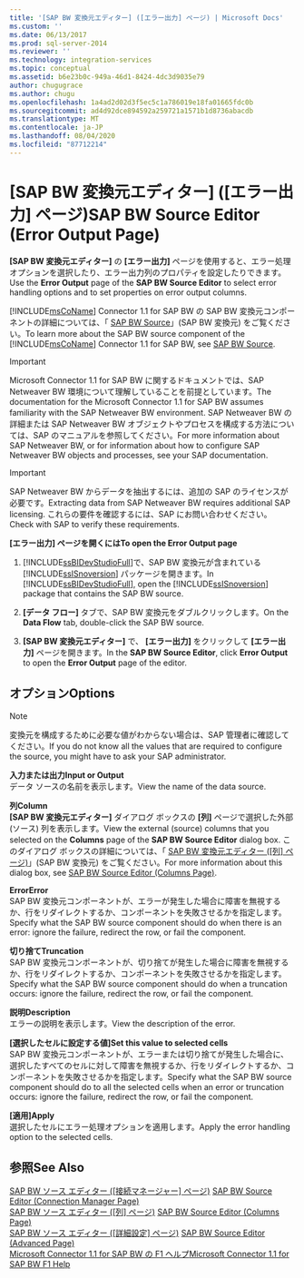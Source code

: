 ```yaml
---
title: '[SAP BW 変換元エディター] ([エラー出力] ページ) | Microsoft Docs'
ms.custom: ''
ms.date: 06/13/2017
ms.prod: sql-server-2014
ms.reviewer: ''
ms.technology: integration-services
ms.topic: conceptual
ms.assetid: b6e23b0c-949a-46d1-8424-4dc3d9035e79
author: chugugrace
ms.author: chugu
ms.openlocfilehash: 1a4ad2d02d3f5ec5c1a786019e18fa01665fdc0b
ms.sourcegitcommit: ad4d92dce894592a259721a1571b1d8736abacdb
ms.translationtype: MT
ms.contentlocale: ja-JP
ms.lasthandoff: 08/04/2020
ms.locfileid: "87712214"
---
```

# <a name="sap-bw-source-editor-error-output-page"></a><span data-ttu-id="fa96d-102">[SAP BW 変換元エディター] ([エラー出力] ページ)</span><span class="sxs-lookup"><span data-stu-id="fa96d-102">SAP BW Source Editor (Error Output Page)</span></span>
  <span data-ttu-id="fa96d-103">**[SAP BW 変換元エディター]** の **[エラー出力]** ページを使用すると、エラー処理オプションを選択したり、エラー出力列のプロパティを設定したりできます。</span><span class="sxs-lookup"><span data-stu-id="fa96d-103">Use the **Error Output** page of the **SAP BW Source Editor** to select error handling options and to set properties on error output columns.</span></span>  
  
 <span data-ttu-id="fa96d-104">[!INCLUDE[msCoName](../../includes/msconame-md.md)] Connector 1.1 for SAP BW の SAP BW 変換元コンポーネントの詳細については、「 [SAP BW Source](sap-bw-source.md)」(SAP BW 変換元) をご覧ください。</span><span class="sxs-lookup"><span data-stu-id="fa96d-104">To learn more about the SAP BW source component of the [!INCLUDE[msCoName](../../includes/msconame-md.md)] Connector 1.1 for SAP BW, see [SAP BW Source](sap-bw-source.md).</span></span>  
  
> [!IMPORTANT]  
>  <span data-ttu-id="fa96d-105">Microsoft Connector 1.1 for SAP BW に関するドキュメントでは、SAP Netweaver BW 環境について理解していることを前提としています。</span><span class="sxs-lookup"><span data-stu-id="fa96d-105">The documentation for the Microsoft Connector 1.1 for SAP BW assumes familiarity with the SAP Netweaver BW environment.</span></span> <span data-ttu-id="fa96d-106">SAP Netweaver BW の詳細または SAP Netweaver BW オブジェクトやプロセスを構成する方法については、SAP のマニュアルを参照してください。</span><span class="sxs-lookup"><span data-stu-id="fa96d-106">For more information about SAP Netweaver BW, or for information about how to configure SAP Netweaver BW objects and processes, see your SAP documentation.</span></span>  
  
> [!IMPORTANT]  
>  <span data-ttu-id="fa96d-107">SAP Netweaver BW からデータを抽出するには、追加の SAP のライセンスが必要です。</span><span class="sxs-lookup"><span data-stu-id="fa96d-107">Extracting data from SAP Netweaver BW requires additional SAP licensing.</span></span> <span data-ttu-id="fa96d-108">これらの要件を確認するには、SAP にお問い合わせください。</span><span class="sxs-lookup"><span data-stu-id="fa96d-108">Check with SAP to verify these requirements.</span></span>  
  
 <span data-ttu-id="fa96d-109">**[エラー出力] ページを開くには**</span><span class="sxs-lookup"><span data-stu-id="fa96d-109">**To open the Error Output page**</span></span>  
  
1.  <span data-ttu-id="fa96d-110">[!INCLUDE[ssBIDevStudioFull](../../includes/ssbidevstudiofull-md.md)]で、SAP BW 変換元が含まれている [!INCLUDE[ssISnoversion](../../includes/ssisnoversion-md.md)] パッケージを開きます。</span><span class="sxs-lookup"><span data-stu-id="fa96d-110">In [!INCLUDE[ssBIDevStudioFull](../../includes/ssbidevstudiofull-md.md)], open the [!INCLUDE[ssISnoversion](../../includes/ssisnoversion-md.md)] package that contains the SAP BW source.</span></span>  
  
2.  <span data-ttu-id="fa96d-111">**[データ フロー]** タブで、SAP BW 変換元をダブルクリックします。</span><span class="sxs-lookup"><span data-stu-id="fa96d-111">On the **Data Flow** tab, double-click the SAP BW source.</span></span>  
  
3.  <span data-ttu-id="fa96d-112">**[SAP BW 変換元エディター]** で、 **[エラー出力]** をクリックして **[エラー出力]** ページを開きます。</span><span class="sxs-lookup"><span data-stu-id="fa96d-112">In the **SAP BW Source Editor**, click **Error Output** to open the **Error Output** page of the editor.</span></span>  
  
## <a name="options"></a><span data-ttu-id="fa96d-113">オプション</span><span class="sxs-lookup"><span data-stu-id="fa96d-113">Options</span></span>  
  
> [!NOTE]  
>  <span data-ttu-id="fa96d-114">変換元を構成するために必要な値がわからない場合は、SAP 管理者に確認してください。</span><span class="sxs-lookup"><span data-stu-id="fa96d-114">If you do not know all the values that are required to configure the source, you might have to ask your SAP administrator.</span></span>  
  
 <span data-ttu-id="fa96d-115">**入力または出力**</span><span class="sxs-lookup"><span data-stu-id="fa96d-115">**Input or Output**</span></span>  
 <span data-ttu-id="fa96d-116">データ ソースの名前を表示します。</span><span class="sxs-lookup"><span data-stu-id="fa96d-116">View the name of the data source.</span></span>  
  
 <span data-ttu-id="fa96d-117">**列**</span><span class="sxs-lookup"><span data-stu-id="fa96d-117">**Column**</span></span>  
 <span data-ttu-id="fa96d-118">**[SAP BW 変換元エディター]** ダイアログ ボックスの **[列]** ページで選択した外部 (ソース) 列を表示します。</span><span class="sxs-lookup"><span data-stu-id="fa96d-118">View the external (source) columns that you selected on the **Columns** page of the **SAP BW Source Editor** dialog box.</span></span> <span data-ttu-id="fa96d-119">このダイアログ ボックスの詳細については、「 [SAP BW 変換元エディター &#40;[列] ページ&#41;](sap-bw-source-editor-columns-page.md)」(SAP BW 変換元) をご覧ください。</span><span class="sxs-lookup"><span data-stu-id="fa96d-119">For more information about this dialog box, see [SAP BW Source Editor &#40;Columns Page&#41;](sap-bw-source-editor-columns-page.md).</span></span>  
  
 <span data-ttu-id="fa96d-120">**Error**</span><span class="sxs-lookup"><span data-stu-id="fa96d-120">**Error**</span></span>  
 <span data-ttu-id="fa96d-121">SAP BW 変換元コンポーネントが、エラーが発生した場合に障害を無視するか、行をリダイレクトするか、コンポーネントを失敗させるかを指定します。</span><span class="sxs-lookup"><span data-stu-id="fa96d-121">Specify what the SAP BW source component should do when there is an error: ignore the failure, redirect the row, or fail the component.</span></span>  
  
 <span data-ttu-id="fa96d-122">**切り捨て**</span><span class="sxs-lookup"><span data-stu-id="fa96d-122">**Truncation**</span></span>  
 <span data-ttu-id="fa96d-123">SAP BW 変換元コンポーネントが、切り捨てが発生した場合に障害を無視するか、行をリダイレクトするか、コンポーネントを失敗させるかを指定します。</span><span class="sxs-lookup"><span data-stu-id="fa96d-123">Specify what the SAP BW source component should do when a truncation occurs: ignore the failure, redirect the row, or fail the component.</span></span>  
  
 <span data-ttu-id="fa96d-124">**説明**</span><span class="sxs-lookup"><span data-stu-id="fa96d-124">**Description**</span></span>  
 <span data-ttu-id="fa96d-125">エラーの説明を表示します。</span><span class="sxs-lookup"><span data-stu-id="fa96d-125">View the description of the error.</span></span>  
  
 <span data-ttu-id="fa96d-126">**[選択したセルに設定する値]**</span><span class="sxs-lookup"><span data-stu-id="fa96d-126">**Set this value to selected cells**</span></span>  
 <span data-ttu-id="fa96d-127">SAP BW 変換元コンポーネントが、エラーまたは切り捨てが発生した場合に、選択したすべてのセルに対して障害を無視するか、行をリダイレクトするか、コンポーネントを失敗させるかを指定します。</span><span class="sxs-lookup"><span data-stu-id="fa96d-127">Specify what the SAP BW source component should do to all the selected cells when an error or truncation occurs: ignore the failure, redirect the row, or fail the component.</span></span>  
  
 <span data-ttu-id="fa96d-128">**[適用]**</span><span class="sxs-lookup"><span data-stu-id="fa96d-128">**Apply**</span></span>  
 <span data-ttu-id="fa96d-129">選択したセルにエラー処理オプションを適用します。</span><span class="sxs-lookup"><span data-stu-id="fa96d-129">Apply the error handling option to the selected cells.</span></span>  
  
## <a name="see-also"></a><span data-ttu-id="fa96d-130">参照</span><span class="sxs-lookup"><span data-stu-id="fa96d-130">See Also</span></span>  
 <span data-ttu-id="fa96d-131">[SAP BW ソース エディター &#40;[接続マネージャー] ページ&#41;](sap-bw-source-editor-connection-manager-page.md) </span><span class="sxs-lookup"><span data-stu-id="fa96d-131">[SAP BW Source Editor &#40;Connection Manager Page&#41;](sap-bw-source-editor-connection-manager-page.md) </span></span>  
 <span data-ttu-id="fa96d-132">[SAP BW ソース エディター ([列] ページ)](sap-bw-source-editor-columns-page.md) </span><span class="sxs-lookup"><span data-stu-id="fa96d-132">[SAP BW Source Editor &#40;Columns Page&#41;](sap-bw-source-editor-columns-page.md) </span></span>  
 <span data-ttu-id="fa96d-133">[SAP BW ソース エディター &#40;[詳細設定] ページ&#41;](sap-bw-source-editor-advanced-page.md) </span><span class="sxs-lookup"><span data-stu-id="fa96d-133">[SAP BW Source Editor &#40;Advanced Page&#41;](sap-bw-source-editor-advanced-page.md) </span></span>  
 [<span data-ttu-id="fa96d-134">Microsoft Connector 1.1 for SAP BW の F1 ヘルプ</span><span class="sxs-lookup"><span data-stu-id="fa96d-134">Microsoft Connector 1.1 for SAP BW F1 Help</span></span>](../microsoft-connector-for-sap-bw-f1-help.md)  
  
  
